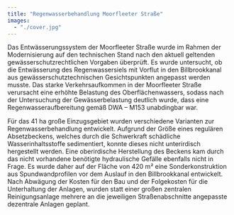 ```yaml
---
title: "Regenwasserbehandlung Moorfleeter Straße"
images:
  - "./cover.jpg"
---
```


Das Entwässerungssystem der Moorfleeter Straße wurde im Rahmen der Modernisierung auf den
technischen Stand nach den aktuell geltenden gewässerschutzrechtlichen
Vorgaben überprüft. Es wurde untersucht, ob die Entwässerung des
Regenwassersiels mit Vorflut in den Billbrookkanal aus
gewässerschutztechnischen Gesichtspunkten angepasst werden musste. Das
starke Verkehrsaufkommen in der Moorfleeter Straße verursacht eine
erhöhte Belastung des Oberflächenwassers, sodass nach der Untersuchung
der Gewässerbelastung deutlich wurde, dass eine Regenwasseraufbereitung
gemäß DWA – M153 unabdingbar war.

Für das 41 ha große Einzugsgebiet wurden verschiedene Varianten zur Regenwasserbehandlung
entwickelt. Aufgrund der Größe eines regulären Absetzbeckens, welches
durch die Schwerkraft schädliche Wasserinhaltsstoffe sedimentiert,
konnte dieses nicht unterirdisch hergestellt werden. Eine oberirdische
Herstellung des Beckens kam durch das nicht vorhandene benötigte
hydraulische Gefälle ebenfalls nicht in Frage. Es wurde daher auf der
Fläche von 420 m² eine Sonderkonstruktion aus Spundwandprofilen vor dem
Auslauf in den Billbrookkanal entwickelt. Nach Abwägung der Kosten für
den Bau und der Folgekosten für die Unterhaltung der Anlagen, wurden
statt einer großen zentralen Reinigungsanlage mehrere an die jeweiligen
Straßenabschnitte angepasste dezentrale Anlagen geplant.
